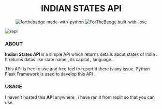 <!--HEADING-->
<h1 align="center"> INDIAN STATES API </h1>
<!--HEADING ICON-->
<p align="center"><a><img src="http://ForTheBadge.com/images/badges/made-with-python.svg" alt="forthebadge made-with-python"></a>
<a href="https://GitHub.com/Naereen/"><img src="http://ForTheBadge.com/images/badges/built-with-love.svg" alt="ForTheBadge built-with-love"></a></p>
<p href="replit.com" ><img src="https://img.shields.io/badge/RUNNING%20ON-REPLIT-lightgrey" alt="repl"> </p>

<h3> ABOUT  </h3>
<h><b>Indian States API </b> is a simple API which returns details about states of India . It returns datas like state name , its capital , language..

<h>This API is free to use and free feel to report if there is any issue.</h>
<h>Python Flask Framework is used to develop this API .

<h3> USAGE </h3>
  <h>I haven't hosted this <b>API</b> anywhere , i have ran it from replit so that you can use.
    
    
  
<!--![Repl.it](https://img.shields.io/badge/Repl.it-%230D101E.svg?style=for-the-badge&logo=replit&logoColor=white)
